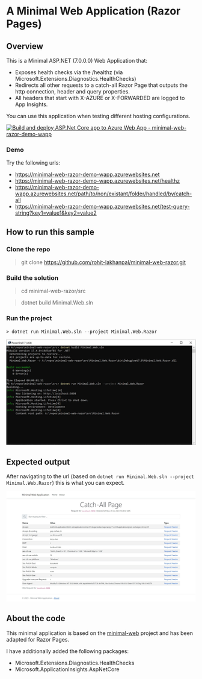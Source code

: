 # A Minimal Web Application (Razor Pages)

## Overview
This is a Minimal ASP.NET (7.0.0.0) Web Application that:

- Exposes health checks via the /healthz (via Microsoft.Extensions.Diagnostics.HealthChecks)
- Redirects all other requests to a catch-all Razor Page that outputs the http connection, header and query properties.
- All headers that start with X-AZURE or X-FORWARDED are logged to App Insights.

You can use this application when testing different hosting configurations.

[![Build and deploy ASP.Net Core app to Azure Web App - minimal-web-razor-demo-wapp](https://github.com/rohit-lakhanpal/minimal-web-razor/actions/workflows/main_minimal-web-razor-demo-wapp.yml/badge.svg)](https://github.com/rohit-lakhanpal/minimal-web-razor/actions/workflows/main_minimal-web-razor-demo-wapp.yml)

### Demo
Try the following urls:
- https://minimal-web-razor-demo-wapp.azurewebsites.net
- https://minimal-web-razor-demo-wapp.azurewebsites.net/healthz
- https://minimal-web-razor-demo-wapp.azurewebsites.net/path/to/non/existant/folder/handled/by/catch-all
- https://minimal-web-razor-demo-wapp.azurewebsites.net/test-query-string?key1=value1&key2=value2

## How to run this sample
### Clone the repo
> git clone https://github.com/rohit-lakhanpal/minimal-web-razor.git

### Build the solution
> cd minimal-web-razor/src

> dotnet build Minimal.Web.sln

### Run the project
    > dotnet run Minimal.Web.sln --project Minimal.Web.Razor

![Run Output](docs/run.jpg)

## Expected output
After navigating to the url (based on `dotnet run Minimal.Web.sln --project Minimal.Web.Razor`) this is what you can expect.

![Preview](docs/preview.jpg)

## About the code
This minimal application is based on the [minimal-web](https://github.com/rohit-lakhanpal/minimal-web) project and has been adapted for Razor Pages.

I have additionally added the following packages:
- Microsoft.Extensions.Diagnostics.HealthChecks
- Microsoft.ApplicationInsights.AspNetCore